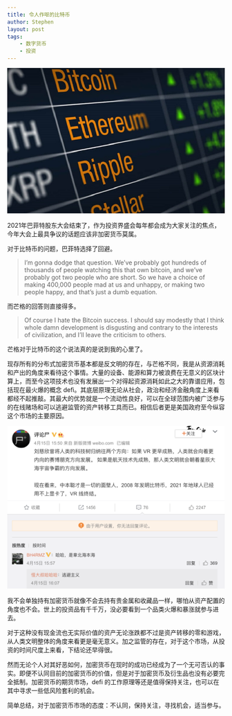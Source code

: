 ```yaml
---
title: 令人作呕的比特币
author: Stephen
layout: post
tags:
    - 数字货币
    - 投资
---
```


<img src="/assets/imgs/cryptocurrency-and-interest.jpeg" alt="cryptocurrency" class="headimg" />

2021年巴菲特股东大会结束了，作为投资界盛会每年都会成为大家关注的焦点，今年大会上最具争议的话题应该非加密货币莫属。



对于比特币的问题，巴菲特选择了回避。
> I’m gonna dodge that question. We’ve probably got hundreds of thousands of people watching this that own bitcoin, and we’ve probably got two people who are short. So we have a choice of making 400,000 people mad at us and unhappy, or making two people happy, and that’s just a dumb equation.

<!--more-->

而芒格的回答则直接得多。

> Of course I hate the Bitcoin success. I should say modestly that I think whole damn development is disgusting and contrary to the interests of civilization, and I’ll leave the criticism to others.

芒格对于比特币的这个说法真的是说到我的心里了。

现存所有的分布式加密货币基本都是反文明的存在，与芒格不同，我是从资源消耗和产出的角度来看待这个事情。大量的设备、能源和算力被浪费在无意义的区块计算上，而至今这项技术也没有发展出一个对得起资源消耗如此之大的靠谱应用，包括现在最火爆的概念 defi。其底层原理无论从社会，政治和经济金融角度上来看都经不起推敲。其最大的优势就是一个流动性良好，可以在全球范围内被广泛参与的在线赌场和可以逃避监管的资产转移工具而已。相信后者更是美国政府至今纵容这个市场的主要原因。

<p style="text-align: center;">
<img src="/assets/imgs/2021-5-3-1.png" width="600"  style="margin: 0 auto;" />
</p>

我不会单独持有加密货币就像不会去持有贵金属和收藏品一样，哪怕从资产配置的角度也不会。世上的投资品有千千万，没必要看到一个品类火爆和暴涨就参与进去。

对于这种没有现金流也无实际价值的资产无论涨跌都不过是资产转移的零和游戏，从人类文明整体的角度来看更是毫无意义。加之监管的存在，对于这个市场，从投资的时间尺度上来看，下结论还早得很。

然而无论个人对其好恶如何，加密货币在现时的成功已经成为了一个无可否认的事实。即便不认同目前的加密货币的价值，但是对于加密货币及衍生品也没有必要完全抵制。加密货币的期货市场，defi 的工作原理等还是值得保持关注，也可以在其中寻求一些低风险套利的机会。

简单总结，对于加密货币市场的态度：不认同，保持关注，寻找机会，适当参与。